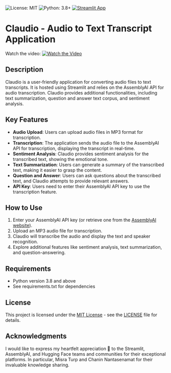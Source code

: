 ![License: MIT](https://img.shields.io/badge/License-MIT-yellow.svg)
![Python: 3.8+](https://img.shields.io/badge/Python-3.8+-blue.svg)
[![Streamlit App](https://static.streamlit.io/badges/streamlit_badge_black_white.svg)](https://claudio-app.streamlit.app/)
# Claudio - Audio to Text Transcript Application
Watch the video: [![Watch the Video](https://img.youtube.com/vi/zcVqkcNY35U/0.jpg)](https://youtu.be/zcVqkcNY35U)
## Description
Claudio is a user-friendly application for converting audio files to text transcripts. It is hosted using Streamlit and relies on the AssemblyAI API for audio transcription. Claudio provides additional functionalities, including text summarization, question and answer text corpus, and sentiment analysis.

## Key Features

- **Audio Upload**: Users can upload audio files in MP3 format for transcription.
- **Transcription**: The application sends the audio file to the AssemblyAI API for transcription, displaying the transcript in real-time.
- **Sentiment Analysis**: Claudio provides sentiment analysis for the transcribed text, showing the emotional tone.
- **Text Summarization**: Users can generate a summary of the transcribed text, making it easier to grasp the content.
- **Question and Answer**: Users can ask questions about the transcribed text, and Claudio attempts to provide relevant answers.
- **API Key**: Users need to enter their AssemblyAI API key to use the transcription feature.

## How to Use

1. Enter your AssemblyAI API key (or retrieve one from the [AssemblyAI website](https://www.assemblyai.com/)).
2. Upload an MP3 audio file for transcription.
3. Claudio will transcribe the audio and display the text and speaker recognition.
4. Explore additional features like sentiment analysis, text summarization, and question-answering.

 ## Requirements
- Python version 3.8 and above
- See requirements.txt for dependencies

## License
This project is licensed under the [MIT License](https://github.com/tonyhollaar/claudio/blob/main/LICENSE) - see the [LICENSE](https://github.com/tonyhollaar/claudio/blob/main/LICENSE) file for details.

## Acknowledgments
I would like to express my heartfelt appreciation 👏 to the Streamlit, AssemblyAI, and Hugging Face teams and communities for their exceptional platforms. In particular, Misra Turp and Chanin Nantasenamat for their invaluable knowledge sharing.
 
